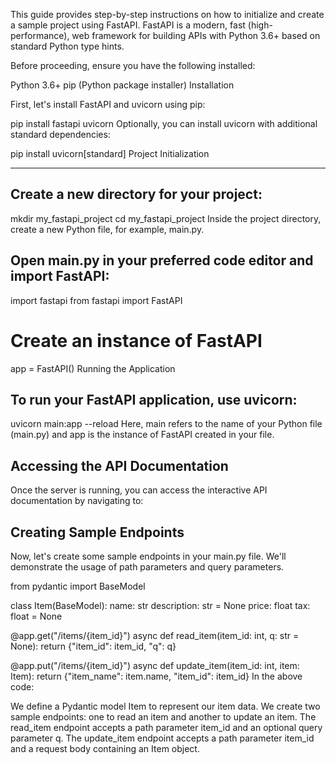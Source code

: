 <!-- FastAPI Sample Project Setup Guide -->
<!-- Introduction -->
This guide provides step-by-step instructions on how to initialize and create a sample project using FastAPI. FastAPI is a modern, fast (high-performance), web framework for building APIs with Python 3.6+ based on standard Python type hints.

<!-- Prerequisites -->
Before proceeding, ensure you have the following installed:

Python 3.6+
pip (Python package installer)
Installation


First, let's install FastAPI and uvicorn using pip:

pip install fastapi uvicorn
Optionally, you can install uvicorn with additional standard dependencies:


pip install uvicorn[standard]
Project Initialization

-----------------------------------------------------------------------------------------------------------------------


Create a new directory for your project:
----------------------------------------

mkdir my_fastapi_project
cd my_fastapi_project
Inside the project directory, create a new Python file, for example, main.py.

Open main.py in your preferred code editor and import FastAPI:
--------------------------------------------------------------


import fastapi
from fastapi import FastAPI

# Create an instance of FastAPI
app = FastAPI()
Running the Application


To run your FastAPI application, use uvicorn:
----------------------------------------------

uvicorn main:app --reload
Here, main refers to the name of your Python file (main.py) and app is the instance of FastAPI created in your file.

Accessing the API Documentation
--------------------------------

Once the server is running, you can access the interactive API documentation by navigating to:

<!-- http://127.0.0.1:8000/docs -->

Creating Sample Endpoints
--------------------------

Now, let's create some sample endpoints in your main.py file. We'll demonstrate the usage of path parameters and query parameters.


from pydantic import BaseModel

class Item(BaseModel):
    name: str
    description: str = None
    price: float
    tax: float = None

@app.get("/items/{item_id}")
async def read_item(item_id: int, q: str = None):
    return {"item_id": item_id, "q": q}

@app.put("/items/{item_id}")
async def update_item(item_id: int, item: Item):
    return {"item_name": item.name, "item_id": item_id}
In the above code:

We define a Pydantic model Item to represent our item data.
We create two sample endpoints: one to read an item and another to update an item.
The read_item endpoint accepts a path parameter item_id and an optional query parameter q.
The update_item endpoint accepts a path parameter item_id and a request body containing an Item object.